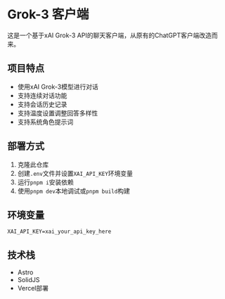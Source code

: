 # Grok-3 客户端

这是一个基于xAI Grok-3 API的聊天客户端，从原有的ChatGPT客户端改造而来。

## 项目特点

- 使用xAI Grok-3模型进行对话
- 支持连续对话功能
- 支持会话历史记录
- 支持温度设置调整回答多样性
- 支持系统角色提示词

## 部署方式

1. 克隆此仓库
2. 创建`.env`文件并设置`XAI_API_KEY`环境变量
3. 运行`pnpm i`安装依赖
4. 使用`pnpm dev`本地调试或`pnpm build`构建

## 环境变量

```
XAI_API_KEY=xai_your_api_key_here
```

## 技术栈

- Astro
- SolidJS
- Vercel部署 